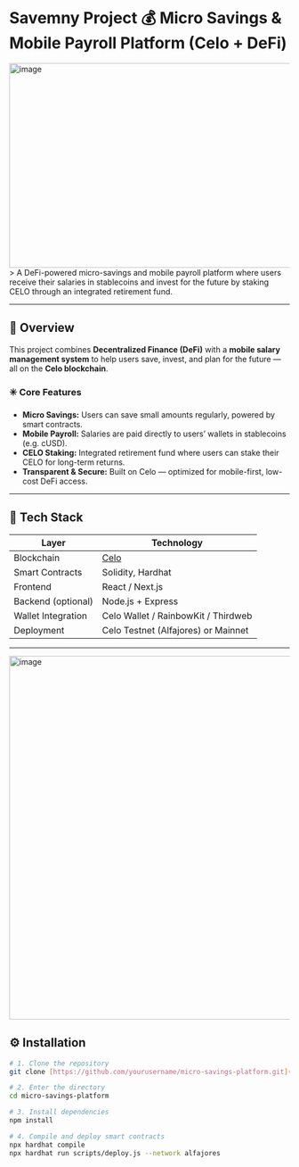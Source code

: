 # Savemny Project 💰 Micro Savings & Mobile Payroll Platform (Celo + DeFi)
<img width="1213" height="367" alt="image" src="https://github.com/user-attachments/assets/a3db5625-f735-4b09-a138-ca5d9950f588" />
> A DeFi-powered micro-savings and mobile payroll platform where users receive their salaries in stablecoins and invest for the future by staking CELO through an integrated retirement fund.

---

## 🚀 Overview

This project combines **Decentralized Finance (DeFi)** with a **mobile salary management system** to help users save, invest, and plan for the future — all on the **Celo blockchain**.

### ✳️ Core Features
- **Micro Savings:** Users can save small amounts regularly, powered by smart contracts.  
- **Mobile Payroll:** Salaries are paid directly to users’ wallets in stablecoins (e.g. cUSD).  
- **CELO Staking:** Integrated retirement fund where users can stake their CELO for long-term returns.  
- **Transparent & Secure:** Built on Celo — optimized for mobile-first, low-cost DeFi access.

---

## 🧱 Tech Stack

| Layer | Technology |
|-------|-------------|
| Blockchain | [Celo](https://celo.org/) |
| Smart Contracts | Solidity, Hardhat |
| Frontend | React / Next.js |
| Backend (optional) | Node.js + Express |
| Wallet Integration | Celo Wallet / RainbowKit / Thirdweb |
| Deployment | Celo Testnet (Alfajores) or Mainnet |

---
<img width="1421" height="652" alt="image" src="https://github.com/user-attachments/assets/c142d48b-5fbe-48b8-99a2-4adbe300d28a" />

## ⚙️ Installation

```bash
# 1. Clone the repository
git clone [https://github.com/yourusername/micro-savings-platform.git](https://github.com/berkcicekk/celo-savemny-project-zonguldak)

# 2. Enter the directory
cd micro-savings-platform

# 3. Install dependencies
npm install

# 4. Compile and deploy smart contracts
npx hardhat compile
npx hardhat run scripts/deploy.js --network alfajores





